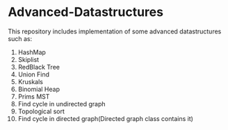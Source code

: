 # Advanced-Datastructures
This repository includes implementation of some advanced datastructures such as:
1. HashMap
2. Skiplist
3. RedBlack Tree
4. Union Find
5. Kruskals
6. Binomial Heap
7. Prims MST
8. Find cycle in undirected graph
9. Topological sort
10. Find cycle in directed graph(Directed graph class contains it)
